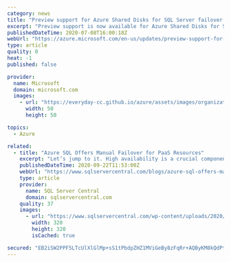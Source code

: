 ```yaml
---
category: news
title: "Preview support for Azure Shared Disks for SQL Server failover cluster instance on Azure IaaS is now available"
excerpt: "Preview support is now available for Azure Shared Disks for SQL Server failover cluster instance (SQL FCI) on Azure IaaS with SQL Server 2019 on Windows Server 2019 and higher."
publishedDateTime: 2020-07-08T16:00:18Z
webUrl: "https://azure.microsoft.com/en-us/updates/preview-support-for-azure-shared-disks-for-sql-server-failover-cluster-instance-on-azure-iaas-is-now-available/"
type: article
quality: 0
heat: -1
published: false

provider:
  name: Microsoft
  domain: microsoft.com
  images:
    - url: "https://everyday-cc.github.io/azure/assets/images/organizations/microsoft.com-50x50.jpg"
      width: 50
      height: 50

topics:
  - Azure

related:
  - title: "Azure SQL Offers Manual Failover for PaaS Resources"
    excerpt: "Let’s jump to it. High availability is a crucial component for data professionals, even when operating in a cloud environment such as Azure. Thankfully, Microsoft Azure Platform as a Service (PaaS) is architected in a way that offers high availability ..."
    publishedDateTime: 2020-09-22T11:53:00Z
    webUrl: "https://www.sqlservercentral.com/blogs/azure-sql-offers-manual-failover-for-paas-resources-2"
    type: article
    provider:
      name: SQL Server Central
      domain: sqlservercentral.com
    quality: 37
    images:
      - url: "https://www.sqlservercentral.com/wp-content/uploads/2020/07/sidebar-redgate-university_data-platform.png"
        width: 320
        height: 320
        isCached: true

secured: "EB2iSW2PPF5LTcUlXlGlMp+sS1tPbdpZHZ1MViGeBy8zFqRr+AQByKM8kQdPt9E6pyUddcPjPK/KWdCRSn3nf4yUQtqThXUAJuBLzzoCyY8w8pUPjYQ9EqC7XjA5qXqW0hnY55qK79WqtI++WmyM59XzD5NqZmMrUxVsdPQXRcI8r5R86dUuOr3avBYxqIfwwdtdEa+sWXltGwd9U+l+3Ou/AmCx6hT+Xk23Udp61wevlHNgB4wk5KmVm/eGJkr5H9MxjllsAgMvXUjDM18dXkYoHl+7uH4/W9I68vqFVgRyisMMCkW3hCPzoimP4N7Ldlss4gxv0nRdcPV3FD/Seg==;BpjQ+8Uk/MlNbFHr0G+3eg=="
---
```


